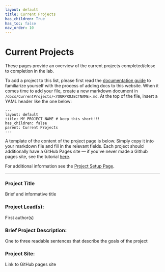 ```yaml
---
layout: default
title: Current Projects
has_children: True
has_toc: false
nav_order: 10
---
```


# Current Projects

These pages provide an overview of the current projects completed/close to completion in the lab.

To add a project to this list, please first read the [documentation guide](/docs/Contributing/contributing) to familiarize yourself with the process of adding docs to this website. When it comes time to add your file, create a new markdown document in `/docs/CurrentProjects/<YOURPROJECTNAME>.md`. At the top of the file, insert a YAML header like the one below:

```
---
layout: default
title: MY PROJECT NAME # keep this short!!!
has_children: false
parent: Current Projects
---
```

A template of the content of the project page is below. Simply copy it into your markdown file and fill in the relevant fields. Each project should additionally have a GitHub Pages site — if you've never made a Github pages site, see the tutorial [here](/docs/Contributing/project-documentation/).

For additional information see the [Project Setup Page](/docs/LabHome/ProjectSetup/).

----------------------------------------

### Project Title

Brief and informative title

### Project Lead(s):

First author(s)

### Brief Project Description:

One to three readable sentences that describe the goals of the project

### Project Site:

Link to GitHub pages site